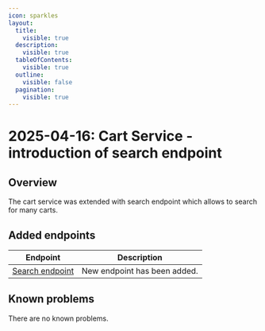 ```yaml
---
icon: sparkles
layout:
  title:
    visible: true
  description:
    visible: true
  tableOfContents:
    visible: true
  outline:
    visible: false
  pagination:
    visible: true
---
```


# 2025-04-16: Cart Service - introduction of search endpoint

## Overview

The cart service was extended with search endpoint which allows to search for many carts.

## Added endpoints

| Endpoint                                                                         | Description                  |
|----------------------------------------------------------------------------------|------------------------------|
| [Search endpoint](https://developer.emporix.io/documentation-portal/api-references/checkout/cart/api-reference/carts#post-cart-tenant-carts-search)   | New endpoint has been added. |

## Known problems

There are no known problems.

